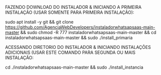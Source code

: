FAZENDO DOWNLOAD DO INSTALADOR & INICIANDO A PRIMEIRA INSTALAÇÃO (USAR SOMENTE PARA PRIMEIRA INSTALAÇÃO):

sudo apt install -y git && git clone https://github.com/AgenciaWebDevelopers/instaladorwhatsapsaas-main-master && sudo chmod -R 777 instaladorwhatsapsaas-main-master && cd instaladorwhatsapsaas-main-master && sudo ./install_primaria

ACESSANDO DIRETORIO DO INSTALADOR & INICIANDO INSTALAÇÕES ADICIONAIS (USAR ESTE COMANDO PARA SEGUNDA OU MAIS INSTALAÇÃO:

cd ./instaladorwhatsapsaas-main-master && sudo ./install_instancia
